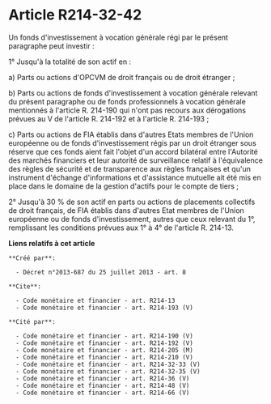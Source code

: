 # Article R214-32-42

Un fonds d'investissement à vocation générale régi par le présent paragraphe peut investir : 

1° Jusqu'à la totalité de son actif en : 

a) Parts ou actions d'OPCVM de droit français ou de droit étranger ; 

b) Parts ou actions de fonds d'investissement à vocation générale relevant du présent paragraphe ou de fonds professionnels à
vocation générale mentionnés à l'article R. 214-190 qui n'ont pas recours aux dérogations prévues au V de l'article R.
214-192 et à l'article R. 214-193 ; 

c) Parts ou actions de FIA établis dans d'autres Etats membres de l'Union européenne ou de fonds d'investissement régis par
un droit étranger sous réserve que ces fonds aient fait l'objet d'un accord bilatéral entre l'Autorité des marchés financiers
et leur autorité de surveillance relatif à l'équivalence des règles de sécurité et de transparence aux règles françaises et
qu'un instrument d'échange d'informations et d'assistance mutuelle ait été mis en place dans le domaine de la gestion
d'actifs pour le compte de tiers ; 

2° Jusqu'à 30 % de son actif en parts ou actions de placements collectifs de droit français, de FIA établis dans d'autres
Etat membres de l'Union européenne ou de fonds d'investissement, autres que ceux relevant du 1°, remplissant les conditions
prévues aux 1° à 4° de l'article R. 214-13.

**Liens relatifs à cet article**

	**Créé par**:

	  - Décret n°2013-687 du 25 juillet 2013 - art. 8

	**Cite**:

	  - Code monétaire et financier - art. R214-13
	  - Code monétaire et financier - art. R214-193 (V)

	**Cité par**:

	  - Code monétaire et financier - art. R214-190 (V)
	  - Code monétaire et financier - art. R214-192 (V)
	  - Code monétaire et financier - art. R214-205 (M)
	  - Code monétaire et financier - art. R214-210 (V)
	  - Code monétaire et financier - art. R214-32-33 (V)
	  - Code monétaire et financier - art. R214-32-35 (V)
	  - Code monétaire et financier - art. R214-36 (V)
	  - Code monétaire et financier - art. R214-48 (V)
	  - Code monétaire et financier - art. R214-66 (V)
